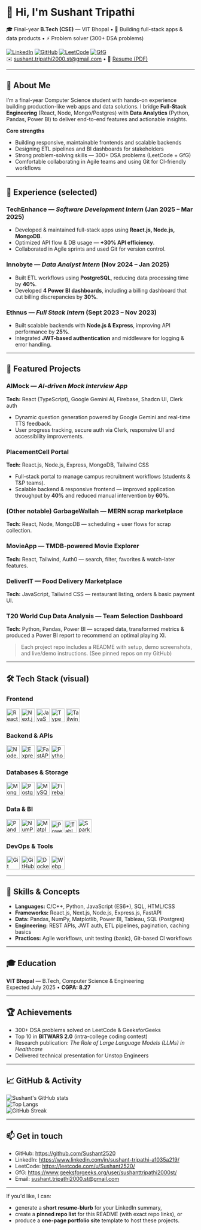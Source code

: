 # 👋 Hi, I'm Sushant Tripathi

🎓 Final-year **B.Tech (CSE)** — VIT Bhopal • 🔭 Building full-stack apps & data products • ⚡ Problem solver (300+ DSA problems)

[![LinkedIn](https://img.shields.io/badge/LinkedIn-0A66C2?style=for-the-badge&logo=linkedin&logoColor=white)](https://www.linkedin.com/in/sushant-tripathi-a1035a219/) 
[![GitHub](https://img.shields.io/badge/GitHub-181717?style=for-the-badge&logo=github&logoColor=white)](https://github.com/Sushant2520) 
[![LeetCode](https://img.shields.io/badge/LeetCode-FFA116?style=for-the-badge&logo=leetcode&logoColor=white)](https://leetcode.com/u/Sushant2520/) 
[![GfG](https://img.shields.io/badge/GeeksforGeeks-2F8D46?style=for-the-badge&logo=geeksforgeeks&logoColor=white)](https://www.geeksforgeeks.org/user/sushanttripathi2000st/)  
✉️  [sushant.tripathi2000.st@gmail.com](mailto:sushant.tripathi2000.st@gmail.com) • 📄 [Resume (PDF)](./Sushant_Tripathi_CV.pdf)

---

## 🚀 About Me
I’m a final-year Computer Science student with hands-on experience building production-like web apps and data solutions. I bridge **Full-Stack Engineering** (React, Node, Mongo/Postgres) with **Data Analytics** (Python, Pandas, Power BI) to deliver end-to-end features and actionable insights.

**Core strengths**
- Building responsive, maintainable frontends and scalable backends  
- Designing ETL pipelines and BI dashboards for stakeholders  
- Strong problem-solving skills — 300+ DSA problems (LeetCode + GfG)  
- Comfortable collaborating in Agile teams and using Git for CI-friendly workflows

---

## 💼 Experience (selected)
### TechEnhance — *Software Development Intern* (Jan 2025 – Mar 2025)  
- Developed & maintained full-stack apps using **React.js, Node.js, MongoDB**.  
- Optimized API flow & DB usage — **+30% API efficiency**.  
- Collaborated in Agile sprints and used Git for version control.

### Innobyte  — *Data Analyst Intern* (Nov 2024 – Jan 2025)  
- Built ETL workflows using **PostgreSQL**, reducing data processing time by **40%**.  
- Developed **4 Power BI dashboards**, including a billing dashboard that cut billing discrepancies by **30%**.

### Ethnus — *Full Stack Intern* (Sept 2023 – Nov 2023)  
- Built scalable backends with **Node.js & Express**, improving API performance by **25%**.  
- Integrated **JWT-based authentication** and middleware for logging & error handling.

---

## 📂 Featured Projects

### AIMock — *AI-driven Mock Interview App*  
**Tech:** React (TypeScript), Google Gemini AI, Firebase, Shadcn UI, Clerk auth  
- Dynamic question generation powered by Google Gemini and real-time TTS feedback.  
- User progress tracking, secure auth via Clerk, responsive UI and accessibility improvements.

### PlacementCell Portal  
**Tech:** React.js, Node.js, Express, MongoDB, Tailwind CSS  
- Full-stack portal to manage campus recruitment workflows (students & T&P teams).  
- Scalable backend & responsive frontend — improved application throughput by **40%** and reduced manual intervention by **60%**.

### (Other notable) GarbageWallah — MERN scrap marketplace  
**Tech:** React, Node, MongoDB — scheduling + user flows for scrap collection.

### MovieApp — TMDB-powered Movie Explorer  
**Tech:** React, Tailwind, Auth0 — search, filter, favorites & watch-later features.

### DeliverIT — Food Delivery Marketplace  
**Tech:** JavaScript, Tailwind CSS — restaurant listing, orders & basic payment UI.

### T20 World Cup Data Analysis — Team Selection Dashboard  
**Tech:** Python, Pandas, Power BI — scraped data, transformed metrics & produced a Power BI report to recommend an optimal playing XI.

> Each project repo includes a README with setup, demo screenshots, and live/demo instructions. (See pinned repos on my GitHub)

---

## 🛠️ Tech Stack (visual)

### Frontend
<p align="left">
  <img src="https://cdn.jsdelivr.net/gh/devicons/devicon/icons/react/react-original.svg" width="36" height="36" alt="React" />
  <img src="https://cdn.jsdelivr.net/gh/devicons/devicon/icons/nextjs/nextjs-original.svg" width="36" height="36" alt="Next.js" />
  <img src="https://cdn.jsdelivr.net/gh/devicons/devicon/icons/javascript/javascript-original.svg" width="36" height="36" alt="JavaScript" />
  <img src="https://cdn.jsdelivr.net/gh/devicons/devicon/icons/typescript/typescript-original.svg" width="36" height="36" alt="TypeScript" />
  <img src="https://cdn.jsdelivr.net/gh/devicons/devicon/icons/tailwindcss/tailwindcss-plain.svg" width="36" height="36" alt="Tailwind CSS" />
</p>

### Backend & APIs
<p align="left">
  <img src="https://cdn.jsdelivr.net/gh/devicons/devicon/icons/nodejs/nodejs-original.svg" width="36" height="36" alt="Node.js" />
  <img src="https://cdn.jsdelivr.net/gh/devicons/devicon/icons/express/express-original.svg" width="36" height="36" alt="Express" />
  <img src="https://cdn.jsdelivr.net/gh/devicons/devicon/icons/fastapi/fastapi-original.svg" width="36" height="36" alt="FastAPI" />
  <img src="https://cdn.jsdelivr.net/gh/devicons/devicon/icons/python/python-original.svg" width="36" height="36" alt="Python" />
</p>

### Databases & Storage
<p align="left">
  <img src="https://cdn.jsdelivr.net/gh/devicons/devicon/icons/mongodb/mongodb-original.svg" width="36" height="36" alt="MongoDB" />
  <img src="https://cdn.jsdelivr.net/gh/devicons/devicon/icons/postgresql/postgresql-original.svg" width="36" height="36" alt="Postgres" />
  <img src="https://cdn.jsdelivr.net/gh/devicons/devicon/icons/mysql/mysql-original.svg" width="36" height="36" alt="MySQL" />
  <img src="https://cdn.jsdelivr.net/gh/devicons/devicon/icons/firebase/firebase-plain.svg" width="36" height="36" alt="Firebase" />
</p>

### Data & BI
<p align="left">
  <img src="https://cdn.jsdelivr.net/gh/devicons/devicon/icons/pandas/pandas-original.svg" width="36" height="36" alt="Pandas" />
  <img src="https://cdn.jsdelivr.net/gh/devicons/devicon/icons/numpy/numpy-original.svg" width="36" height="36" alt="NumPy" />
  <img src="https://cdn.jsdelivr.net/gh/devicons/devicon/icons/matplotlib/matplotlib-original.svg" width="36" height="36" alt="Matplotlib" />
  <img src="https://img.shields.io/badge/PowerBI-F2C811?style=for-the-badge&logo=Power%20BI&logoColor=black" height="32" alt="Power BI" />
  <img src="https://img.shields.io/badge/Tableau-E97627?style=for-the-badge&logo=Tableau&logoColor=white" height="32" alt="Tableau" />
  <img src="https://cdn.jsdelivr.net/gh/devicons/devicon/icons/spark/spark-original.svg" width="36" height="36" alt="Spark" />
</p>

### DevOps & Tools
<p align="left">
  <img src="https://cdn.jsdelivr.net/gh/devicons/devicon/icons/git/git-original.svg" width="36" height="36" alt="Git" />
  <img src="https://cdn.jsdelivr.net/gh/devicons/devicon/icons/github/github-original.svg" width="36" height="36" alt="GitHub" />
  <img src="https://cdn.jsdelivr.net/gh/devicons/devicon/icons/docker/docker-original.svg" width="36" height="36" alt="Docker" />
  <img src="https://cdn.jsdelivr.net/gh/devicons/devicon/icons/webpack/webpack-original.svg" width="36" height="36" alt="Webpack" />
</p>

---

## 🔧 Skills & Concepts
- **Languages:** C/C++, Python, JavaScript (ES6+), SQL, HTML/CSS  
- **Frameworks:** React.js, Next.js, Node.js, Express.js, FastAPI  
- **Data:** Pandas, NumPy, Matplotlib, Power BI, Tableau, SQL (Postgres)  
- **Engineering:** REST APIs, JWT auth, ETL pipelines, pagination, caching basics  
- **Practices:** Agile workflows, unit testing (basic), Git-based CI workflows

---

## 🎓 Education
**VIT Bhopal** — B.Tech, Computer Science & Engineering  
Expected July 2025 • **CGPA: 8.27**

---

## 🏆 Achievements
- 300+ DSA problems solved on LeetCode & GeeksforGeeks  
- Top 10 in **BITWARS 2.0** (intra-college coding contest)  
- Research publication: *The Role of Large Language Models (LLMs) in Healthcare*  
- Delivered technical presentation for Unstop Engineers

---

## 📈 GitHub & Activity
![Sushant's GitHub stats](https://github-readme-stats.vercel.app/api?username=Sushant2520&show_icons=true&theme=radical)  
![Top Langs](https://github-readme-stats.vercel.app/api/top-langs/?username=Sushant2520&layout=compact&theme=radical)  
![GitHub Streak](https://github-readme-streak-stats.herokuapp.com/?user=Sushant2520&theme=radical)

---

## 📫 Get in touch
- GitHub: https://github.com/Sushant2520  
- LinkedIn: https://www.linkedin.com/in/sushant-tripathi-a1035a219/  
- LeetCode: https://leetcode.com/u/Sushant2520/  
- GfG: https://www.geeksforgeeks.org/user/sushanttripathi2000st/  
- Email: sushant.tripathi2000.st@gmail.com

---

If you'd like, I can:
- generate a **short resume-blurb** for your LinkedIn summary,  
- create a **pinned repo list** for this README (with exact repo links), or  
- produce a **one-page portfolio site** template to host these projects.  
